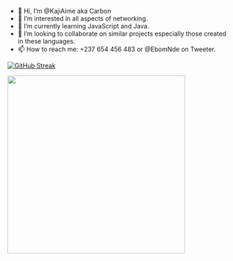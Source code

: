 - 👋 Hi, I’m @KajiAime aka Carbon
- 👀 I’m interested in all aspects of networking.
- 🌱 I’m currently learning JavaScript and Java.
- 💞️ I’m looking to collaborate on similar projects especially those created in these languages.
- 📫 How to reach me: +237 654 456 483 or @EbomNde on Tweeter.

[![GitHub Streak](https://github-readme-streak-stats.herokuapp.com?user=KajiAime&theme=gruvbox_duo&hide_border=true&date_format=j%20M%5B%20Y%5D)](https://git.io/streak-stats)

<img src="https://github-readme-stats.vercel.app/api?username=KajiAime&show_icons=true&theme=gruvbox_duo" width="400">

<!---
KajiAime/KajiAime is a ✨ special ✨ repository because its `README.md` (this file) appears on your GitHub profile.
You can click the Preview link to take a look at your changes.
--->
